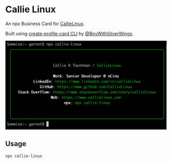 # Callie Linux

An npx Business Card for [CallieLinux](https://github.com/CallieLinux).

Built using [create-profile-card CLI](https://github.com/BoyWithSilverWings/create-profile-card) by [@BoyWithSilverWings](https://github.com/BoyWithSilverWings).

<img src="https://raw.githubusercontent.com/CallieLinux/callie-linux-card/master/docs/images/npx_callie-linux.png" width="600">

## Usage

```Shell
npx callie-linux
```

